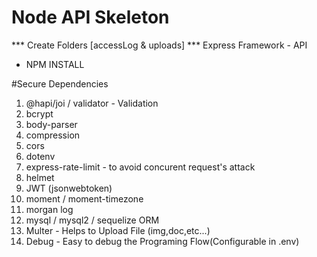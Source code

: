 # Node API Skeleton
*** Create Folders [accessLog & uploads] ***
Express Framework  - API 
* NPM INSTALL


#Secure Dependencies
1. @hapi/joi / validator - Validation
2. bcrypt
3. body-parser
4. compression
5. cors
6. dotenv
7. express-rate-limit - to avoid concurent request's attack 
8. helmet 
9. JWT (jsonwebtoken)
10. moment / moment-timezone
11. morgan log
12. mysql / mysql2 / sequelize ORM
13. Multer - Helps to Upload File (img,doc,etc...)
14. Debug - Easy to debug the Programing Flow(Configurable in .env)
